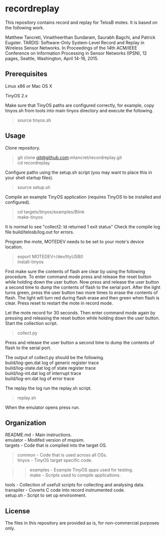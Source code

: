 recordreplay
==========

This repository contains record and replay for TelosB motes. It is based on the following work.

Matthew Tancreti, Vinaitheerthan Sundaram, Saurabh Bagchi, and Patrick Eugster. TARDIS: Software-Only System-Level Record and Replay in Wireless Sensor Networks. In Proceedings of the 14th ACM/IEEE Conference on Information Processing in Sensor Networks (IPSN), 12 pages, Seattle, Washington, April 14-16, 2015.

Prerequisites
----------

Linux x86 or Mac OS X  

TinyOS 2.x  

Make sure that TinyOS paths are configured correctly, for example, copy tinyos.sh from tools into main tinyos directory and execute the following.

> source tinyos.sh

Usage
----------

Clone repository.

> git clone git@github.com:mtancret/recordreplay.git  
> cd recordreplay  

Configure paths using the setup.sh script (you may want to place this in your shell startup files).

> source setup.sh

Compile an example TinyOS application (requires TinyOS to be installed and configured).

> cd targets/tinyos/examples/Blink  
> make-tinyos  

It is normal to see "collect2: ld returned 1 exit status"
Check the compile log file build/telosb/log.out for errors.

Program the mote, MOTEDEV needs to be set to your mote's device location.

> export MOTEDEV=/dev/ttyUSB0  
> install-tinyos  

First make sure the contents of flash are clear by using the following procedure.
To enter command mode press and release the reset button while holding down the user button.
Now press and release the user button a second time to dump the contents of flash to the serial port.
After the light turns green, press the user button two more times to erase the contents of flash.
The light will turn red during flash erase and then green when flash is clear.
Press reset to restart the mote in record mode.

Let the mote record for 30 seconds.
Then enter command mode again by pressing and releasing the reset button while holding down the user button. Start the collection script.

> collect.py

Press and release the user button a second time to dump the contents of flash to the serial port.

The output of collect.py should be the following.  
build/log-gen.dat log of generic register trace  
build/log-state.dat log of state register trace  
build/log-int.dat log of interrupt trace  
build/log-err.dat log of error trace  

The replay the log run the replay.sh script.

> replay.sh

When the emulator opens press run.

Organization
----------
README.md - Main instructions.  
emulator - Modifed version of mspsim.  
targets - Code that is compiled into the target OS.  
> common - Code that is used across all OSs.  
> tinyos - TinyOS target specific code.  

> > examples - Example TinyOS apps used for testing.  
> > make - Scripts used to compile applications.  

tools - Collection of usefull scripts for collecting and analysing data.  
transpiler - Coverts C code into record instrumented code.  
setup.sh - Script to set up environment.  

License
----------

The files in this repository are provided as is, for non-commercial purposes only.

